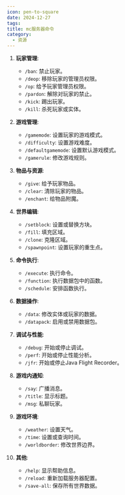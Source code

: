 ```yaml
---
icon: pen-to-square
date: 2024-12-27
tags: 
title: mc服务器命令
category:
  - 资源
---
```


1. **玩家管理**:
   - `/ban`: 禁止玩家。
   - `/deop`: 移除玩家的管理员权限。
   - `/op`: 给予玩家管理员权限。
   - `/pardon`: 解除对玩家的禁止。
   - `/kick`: 踢出玩家。
   - `/kill`: 杀死玩家或实体。

2. **游戏管理**:
   - `/gamemode`: 设置玩家的游戏模式。
   - `/difficulty`: 设置游戏难度。
   - `/defaultgamemode`: 设置默认游戏模式。
   - `/gamerule`: 修改游戏规则。

3. **物品与资源**:
   - `/give`: 给予玩家物品。
   - `/clear`: 清除玩家的物品。
   - `/enchant`: 给物品附魔。

4. **世界编辑**:
   - `/setblock`: 设置或替换方块。
   - `/fill`: 填充区域。
   - `/clone`: 克隆区域。
   - `/spawnpoint`: 设置玩家的重生点。

5. **命令执行**:
   - `/execute`: 执行命令。
   - `/function`: 执行数据包中的函数。
   - `/schedule`: 安排函数执行。

6. **数据操作**:
   - `/data`: 修改实体或玩家的数据。
   - `/datapack`: 启用或禁用数据包。

7. **调试与性能**:
   - `/debug`: 开始或停止调试。
   - `/perf`: 开始或停止性能分析。
   - `/jfr`: 开始或停止Java Flight Recorder。

8. **游戏内通知**:
   - `/say`: 广播消息。
   - `/title`: 显示标题。
   - `/msg`: 私聊玩家。

9. **游戏环境**:
   - `/weather`: 设置天气。
   - `/time`: 设置或查询时间。
   - `/worldborder`: 修改世界边界。

10. **其他**:
    - `/help`: 显示帮助信息。
    - `/reload`: 重新加载服务器配置。
    - `/save-all`: 保存所有世界数据。
